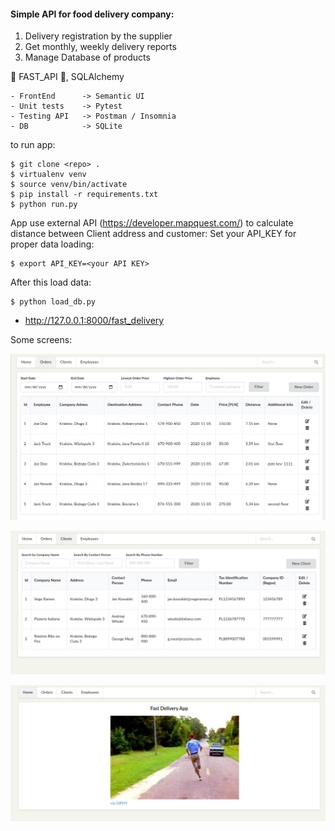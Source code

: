 #### Simple API for food delivery company:

1. Delivery registration by the supplier
2. Get monthly, weekly delivery reports
3. Manage Database of products

:snake: FAST_API :snake:, SQLAlchemy

    - FrontEnd      -> Semantic UI
    - Unit tests    -> Pytest 
    - Testing API   -> Postman / Insomnia
    - DB            -> SQLite

to run app:
    
    $ git clone <repo> .
    $ virtualenv venv
    $ source venv/bin/activate
    $ pip install -r requirements.txt
    $ python run.py
    
App use external API (https://developer.mapquest.com/) to calculate distance between Client address and customer:
Set your API_KEY for proper data loading:

    $ export API_KEY=<your API KEY>
    
After this load data:

    $ python load_db.py
    
- http://127.0.0.1:8000/fast_delivery
    
Some screens:

![alt text](screens/screen1.png)

![alt text](screens/screen2.png)

![alt text](screens/screen3.png)

   
    
    
    
    
    





